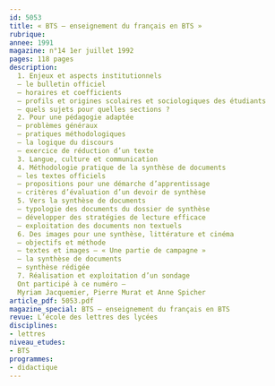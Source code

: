 ```yaml
---
id: 5053
title: « BTS – enseignement du français en BTS »
rubrique: 
annee: 1991
magazine: n°14 1er juillet 1992
pages: 118 pages
description: 
  1. Enjeux et aspects institutionnels 
  – le bulletin officiel
  – horaires et coefficients
  – profils et origines scolaires et sociologiques des étudiants
  – quels sujets pour quelles sections ?
  2. Pour une pédagogie adaptée 
  – problèmes généraux
  – pratiques méthodologiques
  – la logique du discours
  – exercice de réduction d’un texte
  3. Langue, culture et communication
  4. Méthodologie pratique de la synthèse de documents
  – les textes officiels 
  – propositions pour une démarche d’apprentissage 
  – critères d’évaluation d’un devoir de synthèse
  5. Vers la synthèse de documents 
  – typologie des documents du dossier de synthèse
  – développer des stratégies de lecture efficace
  – exploitation des documents non textuels
  6. Des images pour une synthèse, littérature et cinéma
  – objectifs et méthode 
  – textes et images – « Une partie de campagne » 
  – la synthèse de documents 
  – synthèse rédigée
  7. Réalisation et exploitation d’un sondage
  Ont participé à ce numéro – 
  Myriam Jacquemier, Pierre Murat et Anne Spicher
article_pdf: 5053.pdf
magazine_special: BTS – enseignement du français en BTS
revue: L’école des lettres des lycées
disciplines:
- lettres
niveau_etudes:
- BTS
programmes:
- didactique
---
```

